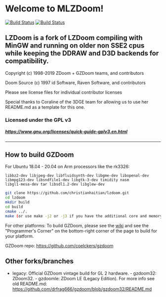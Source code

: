 # Welcome to MLZDoom!

[![Build Status](https://ci.appveyor.com/api/projects/status/github/drfrag666/gzdoom?branch=g3.3mgw&svg=true)](https://ci.appveyor.com/project/drfrag666/gzdoom) [![Build Status](https://travis-ci.org/drfrag666/gzdoom.svg?branch=g3.3mgw)](https://travis-ci.org/drfrag666/gzdoom)

## LZDoom is a fork of LZDoom compiling with MinGW and running on older non SSE2 cpus while keeping the DDRAW and D3D backends for compatibility.

Copyright (c) 1998-2019 ZDoom + GZDoom teams, and contributors

Doom Source (c) 1997 id Software, Raven Software, and contributors

Please see license files for individual contributor licenses

Special thanks to Coraline of the 3DGE team for allowing us to use her README.md as a template for this one.

### Licensed under the GPL v3
##### https://www.gnu.org/licenses/quick-guide-gplv3.en.html
---

## How to build GZDoom

For Ubuntu 18.04 - 20.04 on Arm processors like the rk3326:
```apt-get install g++ make cmake libsdl2-dev git zlib1g-dev
libbz2-dev libjpeg-dev libfluidsynth-dev libgme-dev libopenal-dev
libmpg123-dev libsndfile1-dev libgtk-3-dev timidity nasm
libgl1-mesa-dev tar libsdl1.2-dev libglew-dev
```

```bash
git clone https://github.com/christianhaitian/lzdoom.git
cd lzdoom
mkdir build
cd build
cmake ../.
make (or use make -j2 or -j3 if you have the additional core and memory to handle this to speed up the build)

```

For other platforms:
To build GZDoom, please see the [wiki](https://zdoom.org/wiki/) and see the "Programmer's Corner" on the bottom-right corner of the page to build for your platform.

GZDoom repo: https://github.com/coelckers/gzdoom

## Other forks/branches

 - legacy: Official GZDoom vintage build for GL 2 hardware. - gzdoom32: ZDoom32. - gzdoomle: ZDoom LE (Legacy Edition).
For more info see old README.md: https://github.com/drfrag666/gzdoom/blob/gzdoom32/README.md
